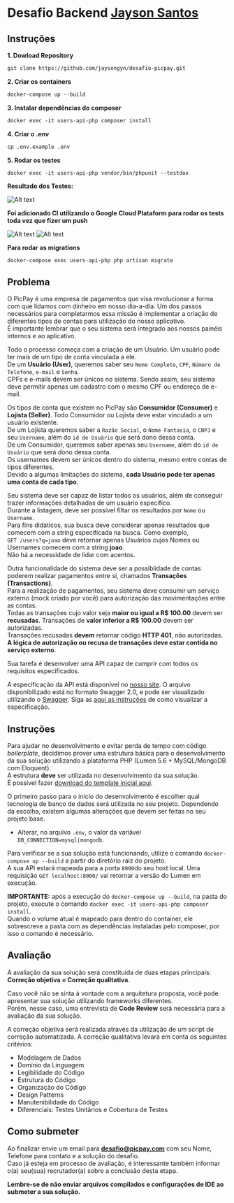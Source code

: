 
# Desafio Backend   [Jayson Santos](https://www.linkedin.com/in/jayson-vinicius-8537175b/)

## Instruções

 **1. Dowload Repository**
```default
git clone https://github.com/jaysongyn/desafio-picpay.git
```
 **2. Criar os containers**
```default
docker-compose up --build
```
 **3. Instalar dependências do composer**
```default
docker exec -it users-api-php composer install
```
 **4. Criar o .env**
```default
cp .env.example .env
```
 **5. Rodar os testes**
```default
docker exec -it users-api-php vendor/bin/phpunit --testdox
```
**Resultado dos Testes:**

![Alt text](https://i.ibb.co/3YFr22m/Captura-de-tela-de-2020-05-29-11-11-40.png"testes")

**Foi adicionado CI utilizando o Google Cloud Plataform para rodar os tests toda vez que fizer um push**

![Alt text](https://i.ibb.co/vjG1x3r/Captura-de-tela-de-2020-05-29-10-52-25.png"GCP")
![Alt text](https://i.ibb.co/1Z3X1KB/Captura-de-tela-de-2020-05-29-10-27-26.png"GCP")
  
   **Para rodar as migrations**
```
docker-compose exec users-api-php php artisan migrate
```

## Problema  
O PicPay é uma empresa de pagamentos que visa revolucionar a forma com que lidamos com dinheiro em nosso dia-a-dia. Um dos passos necessários para completarmos essa missão é implementar a criação de diferentes tipos de contas para utilização do nosso aplicativo.   
É importante lembrar que o seu sistema será integrado aos nossos painéis internos e ao aplicativo.  
  
Todo o processo começa com a criação de um Usuário. Um usuário pode ter mais de um tipo de conta vinculada a ele.   
De um **Usuário (User)**, queremos saber seu `Nome Completo`, `CPF`, `Número de Telefone`, `e-mail` e `Senha`.   
CPFs e e-mails devem ser únicos no sistema. Sendo assim, seu sistema deve permitir apenas um cadastro com o mesmo CPF ou endereço de e-mail.  
  
Os tipos de conta que existem no PicPay são **Consumidor (Consumer)** e **Lojista (Seller)**. Todo Consumidor ou Lojista deve estar vinculado a um usuário existente.   
De um Lojista queremos saber a `Razão Social`, o `Nome Fantasia`, o `CNPJ` e seu `Username`, além do `id de Usuário` que será dono dessa conta.   
De um Consumidor, queremos saber apenas seu `Username`, além do `id de Usuário` que será dono dessa conta.   
Os usernames devem ser únicos dentro do sistema, mesmo entre contas de tipos diferentes.  
Devido a algumas limitações do sistema, **cada Usuário pode ter apenas uma conta de cada tipo**.  
  
Seu sistema deve ser capaz de listar todos os usuários, além de conseguir trazer informações detalhadas de um usuário específico.   
Durante a listagem, deve ser possível filtar os resultados por `Nome` ou `Username`.  
Para fins didáticos, sua busca deve considerar apenas resultados que comecem com a string especificada na busca. Como exemplo,  
`GET /users?q=joao` deve retornar apenas Usuários cujos Nomes ou Usernames comecem com a string **joao**.   
Não há a necessidade de lidar com acentos.  
  
Outra funcionalidade do sistema deve ser a possiblidade de contas poderem realizar pagamentos entre si, chamados **Transações (Transactions)**.   
Para a realização de pagamentos, seu sistema deve consumir um serviço externo (mock criado por você) para autorização das movimentações entre as contas.  
Todas as transações cujo valor seja **maior ou igual a R$ 100.00** devem ser **recusadas**. Transações de **valor inferior a R$ 100.00** devem ser autorizadas.  
Transações recusadas **devem** retornar código **HTTP 401**, não autorizadas. **A lógica de autorização ou recusa de transações deve estar contida no serviço externo**.  
  
Sua tarefa é desenvolver uma API capaz de cumprir com todos os requisitos especificados.   
  
A especificação da API está disponível no [nosso site](https://careers-picpay.s3.amazonaws.com/desafio/users-api/api-spec.json). O arquivo disponibilizado está no formato Swagger 2.0, e pode ser visualizado  
utilizando o [Swagger](https://swagger.io). Siga as [aqui as instruções](https://hub.docker.com/r/swaggerapi/swagger-editor/) de como visualizar a especificação.   
  
## Instruções  
Para ajudar no desenvolvimento e evitar perda de tempo com código *boilerplate*, decidimos prover uma estrutura básica para o desenvolvimento da sua solução utilizando a plataforma PHP (Lumen 5.6 + MySQL/MongoDB com Eloquent).  
A estrutura **deve** ser utilizada no desenvolvimento da sua solução.   
É possível fazer [download do template inicial aqui](https://careers-picpay.s3.amazonaws.com/desafio/php/php-base.zip).  
  
O primeiro passo para o início do desenvolvimento é escolher qual tecnologia de banco de dados será utilizada no seu projeto. Dependendo da escolha, existem algumas alterações que devem ser feitas no seu projeto base.  
  
- Alterar, no arquivo `.env`, o valor da variável `DB_CONNECTION=mysql|mongodb`.  
  
Para verificar se a sua solução está funcionando, utilize o comando `docker-compose up --build` a partir do diretório raiz do projeto.   
A sua API estará mapeada para a porta `8000`do seu host local. Uma requisição `GET localhost:8000/` vai retornar a versão do Lumen em execução.  
  
**IMPORTANTE:** após a execução do `docker-compose up --build`, na pasta do projeto, execute o comando `docker exec -it users-api-php composer install`.  
Quando o volume atual é mapeado para dentro do container, ele sobrescreve a pasta com as dependências instaladas pelo composer, por isso o comando é necessário.   
  
## Avaliação  
A avaliação da sua solução será constituída de duas etapas principais: **Correção objetiva** e **Correção qualitativa**.   
  
Caso você não se sinta à vontade com a arquitetura proposta, você pode apresentar sua solução utilizando frameworks diferentes.   
Porém, nesse caso, uma entrevista de **Code Review** será necessária para a avaliação da sua solução.  
  
A correção objetiva será realizada através da utilização de um script de correção automatizada. A correção qualitativa levará em conta os seguintes critérios:  
  
* Modelagem de Dados  
* Domínio da Linguagem  
* Legibilidade do Código  
* Estrutura do Código  
* Organização do Código  
* Design Patterns  
* Manutenibilidade do Código  
* Diferenciais: Testes Unitários e Cobertura de Testes  
  
## Como submeter  
Ao finalizar envie um email para **desafio@picpay.com** com seu Nome, Telefone para contato e a solução do desafio.   
Caso já esteja em processo de avaliação, é interessante também informar o(a) seu(sua) recrutador(a) sobre a conclusão desta etapa.  
  
**Lembre-se de não enviar arquivos compilados e configurações de IDE ao submeter a sua solução.**
